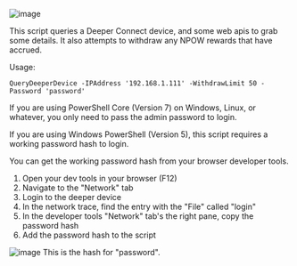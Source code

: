 ![image](https://github.com/OutOfThisPlanet/Deeper-PowerShell/assets/42836083/d4f51b04-5dee-4962-b1b6-ed6b884f5728)

This script queries a Deeper Connect device, and some web apis to grab some details. 
It also attempts to withdraw any NPOW rewards that have accrued.

Usage: 

`QueryDeeperDevice -IPAddress '192.168.1.111' -WithdrawLimit 50 -Password 'password'`

If you are using PowerShell Core (Version 7) on Windows, Linux, or whatever, you only need to pass the admin password to login.

If you are using Windows PowerShell (Version 5), this script requires a working password hash to login. 

You can get the working password hash from your browser developer tools. 

1) Open your dev tools in your browser (F12)
2) Navigate to the "Network" tab
3) Login to the deeper device
4) In the network trace, find the entry with the "File" called "login"
5) In the developer tools "Network" tab's the right pane, copy the password hash
6) Add the password hash to the script

![image](https://github.com/OutOfThisPlanet/Deeper-PowerShell/assets/42836083/252afe6c-089f-4866-a01d-51f47185d849)
This is the hash for "password". 

